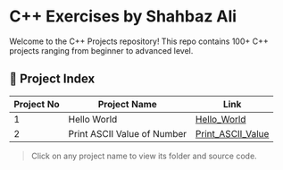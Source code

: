# C++ Exercises by Shahbaz Ali

Welcome to the C++ Projects repository! This repo contains 100+ C++ projects ranging from beginner to advanced level.

## 🔗 Project Index

| Project No | Project Name                         | Link                                           |
|------------|--------------------------------------|------------------------------------------------|
| 1          | Hello World                          | [Hello_World](./Hello_World)                   |
| 2          | Print ASCII Value of Number          | [Print_ASCII_Value](./Print_ASCII_Value/)                   |

> Click on any project name to view its folder and source code.
